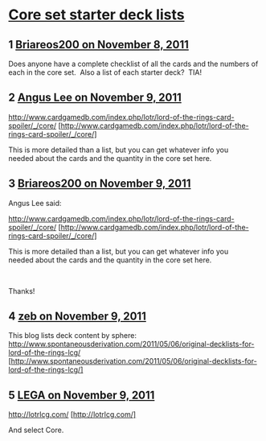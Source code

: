 # [Core set starter deck lists](https://community.fantasyflightgames.com/topic/56029-core-set-starter-deck-lists/)

## 1 [Briareos200 on November 8, 2011](https://community.fantasyflightgames.com/topic/56029-core-set-starter-deck-lists/?do=findComment&comment=553730)

Does anyone have a complete checklist of all the cards and the numbers of each in the core set.  Also a list of each starter deck?  TIA!

## 2 [Angus Lee on November 9, 2011](https://community.fantasyflightgames.com/topic/56029-core-set-starter-deck-lists/?do=findComment&comment=553764)

http://www.cardgamedb.com/index.php/lotr/lord-of-the-rings-card-spoiler/_/core/ [http://www.cardgamedb.com/index.php/lotr/lord-of-the-rings-card-spoiler/_/core/]

This is more detailed than a list, but you can get whatever info you needed about the cards and the quantity in the core set here.

## 3 [Briareos200 on November 9, 2011](https://community.fantasyflightgames.com/topic/56029-core-set-starter-deck-lists/?do=findComment&comment=553768)

Angus Lee said:

http://www.cardgamedb.com/index.php/lotr/lord-of-the-rings-card-spoiler/_/core/ [http://www.cardgamedb.com/index.php/lotr/lord-of-the-rings-card-spoiler/_/core/]

This is more detailed than a list, but you can get whatever info you needed about the cards and the quantity in the core set here.



 

Thanks!

## 4 [zeb on November 9, 2011](https://community.fantasyflightgames.com/topic/56029-core-set-starter-deck-lists/?do=findComment&comment=553795)

This blog lists deck content by sphere: http://www.spontaneousderivation.com/2011/05/06/original-decklists-for-lord-of-the-rings-lcg/ [http://www.spontaneousderivation.com/2011/05/06/original-decklists-for-lord-of-the-rings-lcg/]

## 5 [LEGA on November 9, 2011](https://community.fantasyflightgames.com/topic/56029-core-set-starter-deck-lists/?do=findComment&comment=553797)

http://lotrlcg.com/ [http://lotrlcg.com/]

And select Core.

